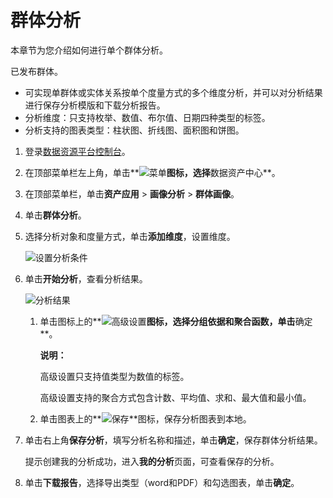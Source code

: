 # 群体分析

本章节为您介绍如何进行单个群体分析。

已发布群体。

-   可实现单群体或实体关系按单个度量方式的多个维度分析，并可以对分析结果进行保存分析模版和下载分析报告。
-   分析维度：只支持枚举、数值、布尔值、日期四种类型的标签。
-   分析支持的图表类型：柱状图、折线图、面积图和饼图。

1.  登录[数据资源平台控制台](https://dataq.console.aliyun.com)。

2.  在顶部菜单栏左上角，单击**![菜单](https://static-aliyun-doc.oss-accelerate.aliyuncs.com/assets/img/zh-CN/6504337061/p188771.png)**图标，选择**数据资产中心**。

3.  在顶部菜单栏，单击**资产应用** \> **画像分析** \> **群体画像**。

4.  单击**群体分析**。

5.  选择分析对象和度量方式，单击**添加维度**，设置维度。

    ![设置分析条件](https://static-aliyun-doc.oss-accelerate.aliyuncs.com/assets/img/zh-CN/0913950161/p223891.png)

6.  单击**开始分析**，查看分析结果。

    ![分析结果](https://static-aliyun-doc.oss-accelerate.aliyuncs.com/assets/img/zh-CN/0913950161/p223885.png)

    1.  单击图标上的**![高级设置](https://static-aliyun-doc.oss-accelerate.aliyuncs.com/assets/img/zh-CN/9723117951/p104874.png)**图标，选择分组依据和聚合函数，单击**确定**。

        **说明：**

        高级设置只支持值类型为数值的标签。

        高级设置支持的聚合方式包含计数、平均值、求和、最大值和最小值。

    2.  单击图表上的**![保存](https://static-aliyun-doc.oss-accelerate.aliyuncs.com/assets/img/zh-CN/0823117951/p104878.png)**图标，保存分析图表到本地。

7.  单击右上角**保存分析**，填写分析名称和描述，单击**确定**，保存群体分析结果。

    提示创建我的分析成功，进入**我的分析**页面，可查看保存的分析。

8.  单击**下载报告**，选择导出类型（word和PDF）和勾选图表，单击**确定**。


